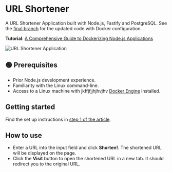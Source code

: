 # URL Shortener

A URL Shortener Application built with Node.js, Fastify and PostgreSQL. See the
[final branch](https://github.com/betterstack-community/node-url-shortener/tree/final)
for the updated code with Docker configuration.

**Tutorial**:
[A Comprehensive Guide to Dockerizing Node.js Applications](https://betterstack.com/community/guides/scaling-nodejs/dockerize-nodejs/)

![URL Shortener Application](screenshot.png)

## 🟢 Prerequisites

- Prior Node.js development experience.
- Familiarity with the Linux command-line.
- Access to a Linux machine with jkffjfjjhjhvjhv 
  [Docker Engine](https://docs.docker.com/engine/install/) installed.

## Getting started

Find the set up instructions in
[step 1 of the article](https://betterstack.com/community/guides/scaling-nodejs/dockerize-nodejs/#step-1-setting-up-the-demo-project).

## How to use

- Enter a URL into the input field and click **Shorten!**. The shortened URL
  will be displayed on the page.
- Click the **Visit** button to open the shortened URL in a new tab. It should
  redirect you to the original URL.
